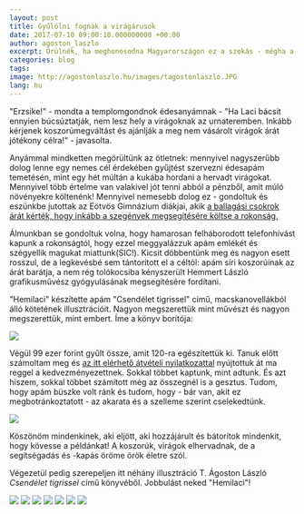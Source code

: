 ```yaml
---
layout: post
title: Gyűlölni fognak a virágárusok
date: 2017-07-10 09:00:18.000000000 +00:00
author: agoston_laszlo
excerpt: Örülnék, ha meghonosodna Magyarországon ez a szokás - mégha a saját rokonaim kérdőre is vontak érte. Lehet, hogy a hagyomány ellen van, de nagyszerű az eredmény.
categories: blog
tags: 
image: http://agostonlaszlo.hu/images/tagostonlaszlo.JPG
lang: hu
---
```

"Erzsike!" - mondta a templomgondnok édesanyámnak - "Ha Laci bácsit ennyien búcsúztatják, nem lesz hely a virágoknak az urnateremben. Inkább kérjenek koszorúmegváltást és ajánlják a meg nem vásárolt virágok árát jótékony célra!" - javasolta.

Anyámmal mindketten megörültünk az ötletnek: mennyivel nagyszerűbb dolog lenne egy nemes cél érdekében gyűjtést szervezni édesapám temetésén, mint egy hét múltán a kukába hordani a hervadt virágokat. Mennyivel több értelme van valakivel jót tenni abból a pénzből, amit múló növényekre költenénk! Mennyivel nemesebb dolog ez - gondoltuk és eszünkbe jutottak az Eötvös Gimnázium diákjai, akik [a ballagási csokrok árát kérték, hogy inkább a szegények megsegítésére költse a rokonság.](http://hvg.hu/elet/20170427_Meno_otlettel_alltak_elo_a_ballago_diakok)

Álmunkban se gondoltuk volna, hogy hamarosan felháborodott telefonhívást kapunk a rokonságtól, hogy ezzel meggyalázzuk apám emlékét és szégyellik magukat miattunk(SIC!). Kicsit döbbentünk meg és nagyon esett rosszul, de a legkevésbé sem tántorított el a céltól: apám síri koszorúinak az árát barátja, a nem rég tolókocsiba kényszerült Hemmert László grafikusművész gyógyulásának megsegítésére fordítani.

"Hemilaci" készítette apám "Csendélet tigrissel" című, macskanovellákból álló kötetének illusztrációit. Nagyon megszerettük mint művészt és nagyon megszerettük, mint embert. Íme a könyv borítója:

![](http://agostonlaszlo.hu/images/hemmert3.jpg)

Végül 99 ezer forint gyűlt össze, amit 120-ra egészítettük ki. Tanuk előtt számoltam meg és [az itt elérhető átvételi nyilatkozattal](http://agostonlaszlo.hu/images/hemmert2.jpg) nyújtottuk át ma reggel a kedvezményezettnek. Sokkal többet kaptunk, mint adtunk. És azt hiszem, sokkal többet számított még az összegnél is a gesztus. Tudom, hogy apám büszke volt ránk és tudom, hogy - bár van, akit ez megbotránkoztatott - az akarata és a szelleme szerint cselekedtünk.

![](http://agostonlaszlo.hu/images/hemmertlaci.jpg)

Köszönöm mindenkinek, aki eljött, aki hozzájárult és bátorítok mindenkit, hogy kövesse a példánkat! A koszorúk, virágok elhervadnak, de a segítségadás és -kapás öröme örök életre szól.  

Végezetül pedig szerepeljen itt néhány illusztráció T. Ágoston László *Csendélet tigrissel* című könyvéből. Jobbulást neked "Hemilaci"!

![](http://agostonlaszlo.hu/images/hemmert4.jpg)
![](http://agostonlaszlo.hu/images/hemmert5.jpg)
![](http://agostonlaszlo.hu/images/hemmert6.jpg)
![](http://agostonlaszlo.hu/images/hemmert7.jpg)
![](http://agostonlaszlo.hu/images/hemmert8.jpg)
![](http://agostonlaszlo.hu/images/hemmert9.jpg)
![](http://agostonlaszlo.hu/images/hemmert10.jpg)


